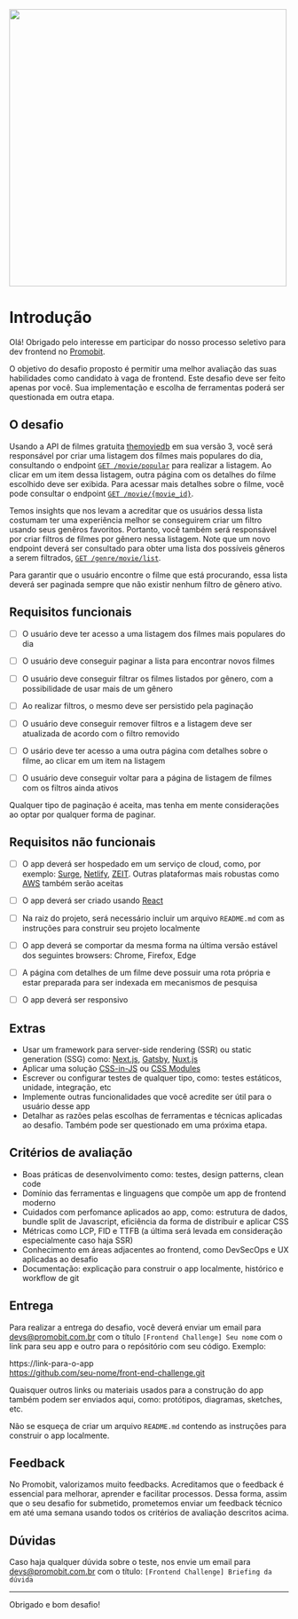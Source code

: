 <img src="https://i.imgur.com/6q2AiRg.png" width="500">

# Introdução

Olá! Obrigado pelo interesse em participar do nosso processo seletivo para dev frontend no [Promobit](https://www.promobit.com.br/).

O objetivo do desafio proposto é permitir uma melhor avaliação das suas habilidades como candidato à vaga de frontend. Este desafio deve ser feito apenas por você. Sua implementação e escolha de ferramentas poderá ser questionada em outra etapa.

## O desafio

Usando a API de filmes gratuita [themoviedb](https://developers.themoviedb.org/3/getting-started/introduction) em sua versão 3, você será responsável por criar uma listagem dos filmes mais populares do dia, consultando o endpoint  [`GET /movie/popular`](https://developers.themoviedb.org/3/movies/get-popular-movies) para realizar a listagem. Ao clicar em um item dessa listagem, outra página com os detalhes do filme escolhido deve ser exibida. Para acessar mais detalhes sobre o filme, você pode consultar o endpoint [`GET /movie/{movie_id}`](https://developers.themoviedb.org/3/movies/get-movie-details).

Temos insights que nos levam a acreditar que os usuários dessa lista costumam ter uma experiência melhor se conseguirem criar um filtro usando seus genêros favoritos. Portanto, você também será responsável por criar filtros de filmes por gênero nessa listagem. Note que um novo endpoint deverá ser consultado para obter uma lista dos possíveis gêneros a serem filtrados, [`GET /genre/movie/list`](https://developers.themoviedb.org/3/genres/get-movie-list).

Para garantir que o usuário encontre o filme que está procurando, essa lista deverá ser paginada sempre que não existir nenhum filtro de gênero ativo.

## Requisitos funcionais

* [ ] O usuário deve ter acesso a uma listagem dos filmes mais populares do dia

* [ ] O usuário deve conseguir paginar a lista para encontrar novos filmes

* [ ] O usuário deve conseguir filtrar os filmes listados por gênero, com a possibilidade de usar mais de um gênero

* [ ] Ao realizar filtros, o mesmo deve ser persistido pela paginação

* [ ] O usuário deve conseguir remover filtros e a listagem deve ser atualizada de acordo com o filtro removido

* [ ] O usário deve ter acesso a uma outra página com detalhes sobre o filme, ao clicar em um item na listagem

* [ ] O usuário deve conseguir voltar para a página de listagem de filmes com os filtros ainda ativos

Qualquer tipo de paginação é aceita, mas tenha em mente considerações ao optar por qualquer forma de paginar.

## Requisitos não funcionais

* [ ] O app deverá ser hospedado em um serviço de cloud, como, por exemplo: [Surge](https://surge.sh/), [Netlify](https://www.netlify.com/), [ZEIT](https://zeit.co/home). Outras plataformas mais robustas como [AWS](https://aws.amazon.com/) também serão aceitas

* [ ] O app deverá ser criado usando [React](https://reactjs.org/)

* [ ] Na raiz do projeto, será necessário incluir um arquivo `README.md` com as instruções para construir seu projeto localmente

* [ ] O app deverá se comportar da mesma forma na última versão estável dos seguintes browsers: Chrome, Firefox, Edge

* [ ] A página com detalhes de um filme deve possuir uma rota própria e estar preparada para ser indexada em mecanismos de pesquisa

* [ ] O app deverá ser responsivo

## Extras

 - Usar um framework para server-side rendering (SSR) ou static generation (SSG) como: [Next.js](https://nextjs.org/), [Gatsby](https://www.gatsbyjs.org/), [Nuxt.js](https://nuxtjs.org/)
 - Aplicar uma solução [CSS-in-JS](https://github.com/MicheleBertoli/css-in-js) ou [CSS Modules](https://github.com/css-modules/css-modules)
 - Escrever ou configurar testes de qualquer tipo, como: testes estáticos, unidade, integração, etc
 - Implemente outras funcionalidades que você acredite ser útil para o usuário desse app
 - Detalhar as razões pelas escolhas de ferramentas e técnicas aplicadas ao desafio. Também pode ser questionado em uma próxima etapa.

## Critérios de avaliação

- Boas práticas de desenvolvimento como: testes, design patterns, clean code
- Domínio das ferramentas e linguagens que compõe um app de frontend moderno
- Cuidados com perfomance aplicados ao app, como: estrutura de dados, bundle split de Javascript, eficiência da forma de distribuir e aplicar CSS
- Métricas como LCP, FID e TTFB (a última será levada em consideração especialmente caso haja SSR)
- Conhecimento em áreas adjacentes ao frontend, como DevSecOps e UX aplicadas ao desafio
- Documentação: explicação para construir o app localmente, histórico e workflow de git

## Entrega

Para realizar a entrega do desafio, você deverá enviar um email para devs@promobit.com.br com o título `[Frontend Challenge] Seu nome` com o link para seu app e outro para o repósitório com seu código. Exemplo:

https://link-para-o-app  
https://github.com/seu-nome/front-end-challenge.git

Quaisquer outros links ou materiais usados para a construção do app também podem ser enviados aqui, como: protótipos, diagramas, sketches, etc.

Não se esqueça de criar um arquivo `README.md` contendo as instruções para construir o app localmente.

## Feedback

No Promobit, valorizamos muito feedbacks. Acreditamos que o feedback é essencial para melhorar, aprender e facilitar processos. Dessa forma, assim que o seu desafio for submetido, prometemos enviar um feedback técnico em até uma semana usando todos os critérios de avaliação descritos acima.

## Dúvidas

Caso haja qualquer dúvida sobre o teste, nos envie um email para devs@promobit.com.br com o título: `[Frontend Challenge] Briefing da dúvida`

---
Obrigado e bom desafio!
